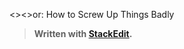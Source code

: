 <><>or: How to Screw Up Things Badly<b></center>


> Written with [StackEdit](https://stackedit.io/).
<!--stackedit_data:
eyJoaXN0b3J5IjpbMTQ3MzE0NjIwNiwxNzk3MjE1MzE0LDczMD
k5ODExNl19
-->